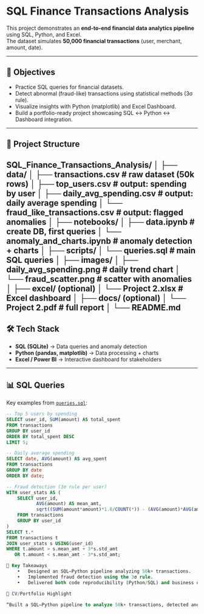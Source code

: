 # SQL Finance Transactions Analysis  

This project demonstrates an **end-to-end financial data analytics pipeline** using SQL, Python, and Excel.  
The dataset simulates **50,000 financial transactions** (user, merchant, amount, date).  

---

## 🔹 Objectives
- Practice SQL queries for financial datasets.  
- Detect abnormal (fraud-like) transactions using statistical methods (3σ rule).  
- Visualize insights with Python (matplotlib) and Excel Dashboard.  
- Build a portfolio-ready project showcasing SQL ↔ Python ↔ Dashboard integration.  

---

## 📂 Project Structure
SQL_Finance_Transactions_Analysis/
│
├── data/
│   ├── transactions.csv            # raw dataset (50k rows)
│   ├── top_users.csv               # output: spending by user
│   ├── daily_avg_spending.csv      # output: daily average spending
│   └── fraud_like_transactions.csv # output: flagged anomalies
│
├── notebooks/
│   ├── data.ipynb                  # create DB, first queries
│   └── anomaly_and_charts.ipynb    # anomaly detection + charts
│
├── scripts/
│   └── queries.sql                 # main SQL queries
│
├── images/
│   ├── daily_avg_spending.png      # daily trend chart
│   └── fraud_scatter.png           # scatter with anomalies
│
├── excel/ (optional)
│   └── Project 2.xlsx              # Excel dashboard
│
├── docs/ (optional)
│   └── Project 2.pdf               # full report
│
└── README.md
---

## 🛠️ Tech Stack
- **SQL (SQLite)** → Data queries and anomaly detection  
- **Python (pandas, matplotlib)** → Data processing + charts  
- **Excel / Power BI** → Interactive dashboard for stakeholders  

---

## 📊 SQL Queries
Key examples from [`queries.sql`](scripts/queries.sql):  
```sql
-- Top 5 users by spending
SELECT user_id, SUM(amount) AS total_spent
FROM transactions
GROUP BY user_id
ORDER BY total_spent DESC
LIMIT 5;

-- Daily average spending
SELECT date, AVG(amount) AS avg_spent
FROM transactions
GROUP BY date
ORDER BY date;

-- Fraud detection (3σ rule per user)
WITH user_stats AS (
    SELECT user_id,
           AVG(amount) AS mean_amt,
           sqrt((SUM(amount*amount)*1.0/COUNT(*)) - (AVG(amount)*AVG(amount))) AS std_amt
    FROM transactions
    GROUP BY user_id
)
SELECT t.*
FROM transactions t
JOIN user_stats s USING(user_id)
WHERE t.amount > s.mean_amt + 3*s.std_amt
   OR t.amount < s.mean_amt - 3*s.std_amt;

🚀 Key Takeaways
	•	Designed an SQL–Python pipeline analyzing 50k+ transactions.
	•	Implemented fraud detection using the 3σ rule.
	•	Delivered both code reproducibility (Python/SQL) and business dashboard (Excel).

📌 CV/Portfolio Highlight

“Built a SQL–Python pipeline to analyze 50k+ transactions, detected anomalies using the 3σ rule, and visualized fraud patterns in a reproducible dashboard.”
